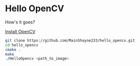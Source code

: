 # Hello OpenCV
How's it goes?

[Install OpenCV](http://docs.opencv.org/2.4/doc/tutorials/introduction/linux_install/linux_install.html)

```bash
git clone https://github.com/MainShayne233/hello_opencv.git
cd hello_opencv
cmake .
make
./HelloOpencv <path_to_image>
```
